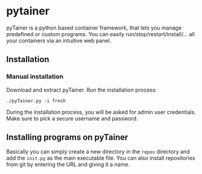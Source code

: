 # pytainer
pyTainer is a python based container framework, that lets you manage predefined or custom programs. You can easily run/stop/restart/install/... all your containers via an intuitive web panel.

## Installation

### Manual installation
Download and extract pyTainer. Run the installation process:
```
./pyTainer.py -i fresh
```
During the installation process, you will be asked for admin user credentials. Make sure to pick a secure username and password.


## Installing programs on pyTainer
Basically you can simply create a new directory in the `repos` directory and add the `init.py` as the main executable file. You can also install repositories from git by entering the URL and giving it a name.